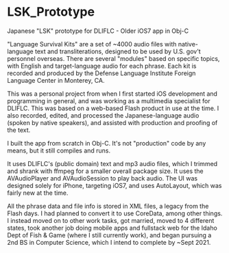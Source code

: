 # LSK_Prototype
Japanese "LSK" prototype for DLIFLC - Older iOS7 app in Obj-C

"Language Survival Kits" are a set of ~4000 audio files with native-language text and transliterations, designed to be used by U.S. gov't personnel overseas.
There are several "modules" based on specific topics, with English and target-language audio for each phrase.
Each kit is recorded and produced by the Defense Language Institute Foreign Language Center in Monterey, CA. 

This was a personal project from when I first started iOS development and programming in general, and was working as a multimedia specialist for DLIFLC. 
This was based on a web-based Flash product in use at the time.
I also recorded, edited, and processed the Japanese-language audio (spoken by native speakers), and assisted with production and proofing of the text. 

I built the app from scratch in Obj-C. It's not "production" code by any means, but it still compiles and runs.

It uses DLIFLC's (public domain) text and mp3 audio files, which I trimmed and shrank with ffmpeg for a smaller overall package size. 
It uses the AVAudioPlayer and AVAudioSession to play back audio. 
The UI was designed solely for iPhone, targeting iOS7, and uses AutoLayout, which was fairly new at the time.

All the phrase data and file info is stored in XML files, a legacy from the Flash days. 
I had planned to convert it to use CoreData, among other things.
I instead moved on to other work tasks, got married, moved to 4 different states, took another job doing mobile apps and fullstack web for the Idaho Dept of Fish & Game (where I still currently work), and began pursuing a 2nd BS in Computer Science, which I intend to complete by ~Sept 2021.
